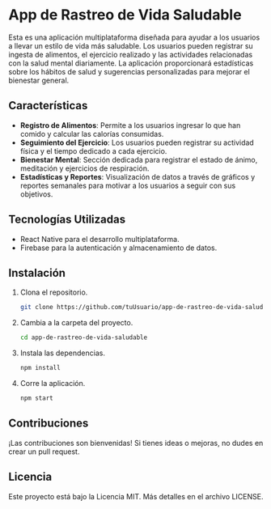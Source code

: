 # App de Rastreo de Vida Saludable

Esta es una aplicación multiplataforma diseñada para ayudar a los usuarios a llevar un estilo de vida más saludable. Los usuarios pueden registrar su ingesta de alimentos, el ejercicio realizado y las actividades relacionadas con la salud mental diariamente. La aplicación proporcionará estadísticas sobre los hábitos de salud y sugerencias personalizadas para mejorar el bienestar general.

## Características
- **Registro de Alimentos**: Permite a los usuarios ingresar lo que han comido y calcular las calorías consumidas.
- **Seguimiento del Ejercicio**: Los usuarios pueden registrar su actividad física y el tiempo dedicado a cada ejercicio.
- **Bienestar Mental**: Sección dedicada para registrar el estado de ánimo, meditación y ejercicios de respiración.
- **Estadísticas y Reportes**: Visualización de datos a través de gráficos y reportes semanales para motivar a los usuarios a seguir con sus objetivos.

## Tecnologías Utilizadas
- React Native para el desarrollo multiplataforma.
- Firebase para la autenticación y almacenamiento de datos.

## Instalación
1. Clona el repositorio.
   ```bash
   git clone https://github.com/tuUsuario/app-de-rastreo-de-vida-saludable.git
   ```
2. Cambia a la carpeta del proyecto.
   ```bash
   cd app-de-rastreo-de-vida-saludable
   ```
3. Instala las dependencias.
   ```bash
   npm install
   ```
4. Corre la aplicación.
   ```bash
   npm start
   ```

## Contribuciones
¡Las contribuciones son bienvenidas! Si tienes ideas o mejoras, no dudes en crear un pull request.

## Licencia
Este proyecto está bajo la Licencia MIT. Más detalles en el archivo LICENSE.